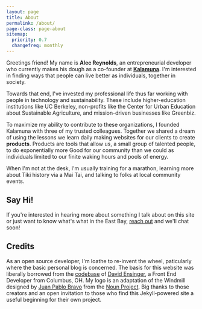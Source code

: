```yaml
---
layout: page
title: About
permalink: /about/
page-class: page-about
sitemap:
  priority: 0.7
  changefreq: monthly
---
```


Greetings friend! My name is __Alec Reynolds__, an entrepreneurial developer who currently makes his dough as a co-founder at __[Kalamuna](http://www.kalamuna.com)__. I'm interested in finding ways that people can live better as individuals, together in society.

Towards that end, I've invested my professional life thus far working with people in technology and sustainability. These include higher-education institutions like UC Berkeley, non-profits like the Center for Urban Education about Sustainable Agriculture, and mission-driven businesses like Greenbiz.

To maximize my ability to contribute to these organizations, I founded Kalamuna with three of my trusted colleagues. Together we shared a dream of using the lessons we learn daily making websites for our clients to create __products__. Products are tools that allow us, a small group of talented people, to do exponentially more Good for our community than we could as individuals limited to our finite waking hours and pools of energy.

When I'm not at the desk, I'm usually training for a marathon, learning more about Tiki history via a Mai Tai, and talking to folks at local community events.


## Say Hi!

If you're interested in hearing more about something I talk about on this site or just want to know what's what in the East Bay, [reach out](mailto:alec@kalamuna.com) and we'll chat soon!

## Credits

As an open source developer, I'm loathe to re-invent the wheel, paticularly where the basic personal blog is concerned. The basis for this website was liberally borrowed from the [codebase](https://github.com/ReynoldsAlec/ReynoldsAlec.github.io) of [David Ensinger](http://ReynoldsAlec.github.io/), a Front End Developer from Columbus, OH. My logo is an adaptation of the Windmill designed by <a href="http://www.thenounproject.com/bravo">Juan Pablo Bravo</a> from the <a href="http://www.thenounproject.com">Noun Project</a>. Big thanks to those creators and an open invitation to those who find this Jekyll-powered site a useful beginning for their own project.
